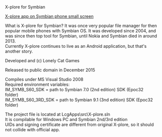 X-plore for Symbian

[X-plore app on Symbian phone small screen](https://www.lonelycatgames.com/wp-content/uploads/x-plore/symbian-shot2.jpg)

What is X-plore for Symbian? It was once very popular file manager for then popular mobile phones with Symbian OS. 
It was developed since 2004, and was since then top tool for Symbian, until Nokia and Symbian died in around 2013.  
Currently X-plore continues to live as an Android application, but that's another story.

Developed and (c) Lonely Cat Games

Released to public domain in December 2015

Compiles under MS Visual Studio 2008  
Required environment variables:  
IM_SYMB_S60_SDK = path to Symbian 7.0 (2nd edition) SDK (Epoc32 folder)  
IM_SYMB_S60_3RD_SDK = path to Symbian 9.1 (3nd edition) SDK (Epoc32 folder)

The project file is located at LcgApps\src\X-plore.sln  
It is compilable for Windows PC and Symbian 2nd/3rd edition  
UIDs and signing certificate are different from original X-plore, so it should not collide with official app.
